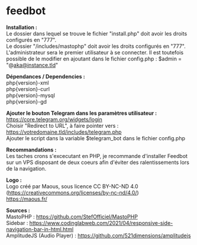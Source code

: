 # feedbot

**Installation :**<br />
Le dossier dans lequel se trouve le fichier "install.php" doit avoir les droits configurés en "777".<br />
Le dossier "/includes/mastophp" doit avoir les droits configurés en "777".<br />
L'administrateur sera le premier utilisateur à se connecter. Il est toutefois possible de le modifier en ajoutant dans le fichier config.php : $admin = "@aka@instance.tld"<br />

**Dépendances / Dependencies :**<br />
php{version}-xml<br />
php{version}-curl<br />
php{version}-mysql<br />
php{version}-gd<br />

**Ajouter le bouton Telegram dans les paramètres utilisateur :**<br />
https://core.telegram.org/widgets/login<br />
Choisir "Redirect to URL", à faire pointer vers : https://votredomaine.tld/includes/telegram.php<br />
Ajouter le script dans la variable $telegram_bot dans le fichier config.php<br />

**Recommandations :**<br />
Les taches crons s'excecutant en PHP, je recommande d'installer Feedbot sur un VPS disposant de deux coeurs afin d'éviter des ralentissements lors de la navigation.<br />

**Logo :**<br />
Logo créé par Maous, sous licence CC BY-NC-ND 4.0 (https://creativecommons.org/licenses/by-nc-nd/4.0/)<br />
https://maous.fr/<br />

**Sources :**<br />
MastoPHP : https://github.com/StefOfficiel/MastoPHP<br />
Sidebar : https://www.codinglabweb.com/2021/04/responsive-side-navigation-bar-in-html.html<br />
AmplitudeJS (Audio Player) : https://github.com/521dimensions/amplitudejs

